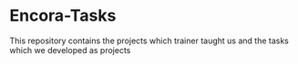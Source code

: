 # Encora-Tasks
This repository contains the projects which trainer taught us and the tasks which we developed as projects
